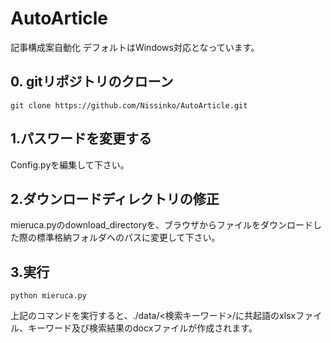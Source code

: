 # AutoArticle
記事構成案自動化
デフォルトはWindows対応となっています。

## 0. gitリポジトリのクローン
```
git clone https://github.com/Nissinko/AutoArticle.git
```

## 1.パスワードを変更する
Config.pyを編集して下さい。

## 2.ダウンロードディレクトリの修正
mieruca.pyのdownload_directoryを、ブラウザからファイルをダウンロードした際の標準格納フォルダへのパスに変更して下さい。

## 3.実行
```
python mieruca.py
```
上記のコマンドを実行すると、./data/<検索キーワード>/に共起語のxlsxファイル、キーワード及び検索結果のdocxファイルが作成されます。

